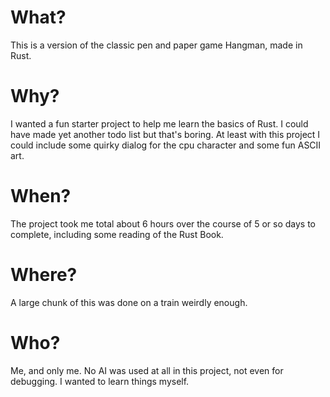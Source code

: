 # What?
This is a version of the classic pen and paper game Hangman, made in Rust.

# Why?
I wanted a fun starter project to help me learn the basics of Rust. I could have made yet another todo list but that's boring.
At least with this project I could include some quirky dialog for the cpu character and some fun ASCII art.

# When?
The project took me total about 6 hours over the course of 5 or so days to complete, including some reading of the Rust Book.

# Where?
A large chunk of this was done on a train weirdly enough.

# Who?
Me, and only me. No AI was used at all in this project, not even for debugging. I wanted to learn things myself.
